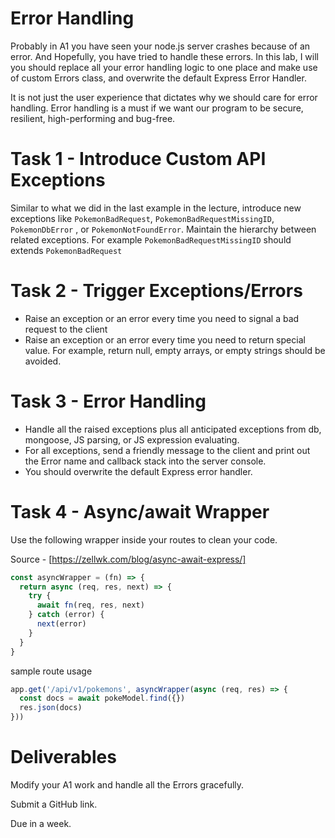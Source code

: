 # Error Handling
Probably in A1 you have seen your node.js server crashes because of an error. And Hopefully, you have tried to handle these errors. In this lab, I will you should replace all your error handling logic to one place and make use of custom Errors class, and overwrite the default Express Error Handler.

It is not just the user experience that dictates why we should care for error handling. Error handling is a must if we want our program to be secure, resilient, high-performing and bug-free.



# Task 1 - Introduce Custom API Exceptions 
Similar to what we did in the last example in the lecture, introduce new exceptions like `PokemonBadRequest`, `PokemonBadRequestMissingID`, `PokemonDbError` , or `PokemonNotFoundError`. Maintain the hierarchy between related exceptions. For example  `PokemonBadRequestMissingID` should extends `PokemonBadRequest`

# Task 2 - Trigger Exceptions/Errors
- Raise an exception or an error every time you need to signal a bad request to the client
- Raise an exception or an error every time you need to return special value. For example, return null, empty arrays, or empty strings should be avoided.

# Task 3 - Error Handling
- Handle all the raised exceptions plus all anticipated exceptions from db, mongoose, JS parsing, or JS expression evaluating. 
- For all exceptions, send a friendly message to the client and print out the Error name and callback stack into the server console. 
- You should overwrite the default Express error handler.

# Task 4 - Async/await Wrapper
Use the following wrapper inside your routes to clean your code. 

Source - [https://zellwk.com/blog/async-await-express/]


```js
const asyncWrapper = (fn) => {
  return async (req, res, next) => {
    try {
      await fn(req, res, next)
    } catch (error) {
      next(error)
    }
  }
}

```

sample route usage
```js
app.get('/api/v1/pokemons', asyncWrapper(async (req, res) => {
  const docs = await pokeModel.find({})
  res.json(docs)
}))
```

# Deliverables 
Modify your A1 work and handle all the Errors gracefully. 

Submit a GitHub link.

Due in a week.

